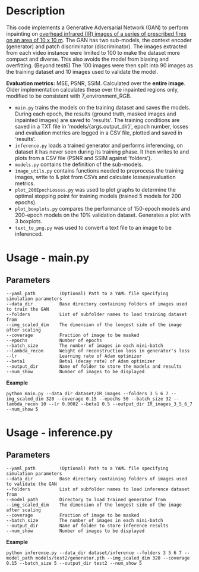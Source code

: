 # Description
This code implements a Generative Adversarial Network (GAN) to perform inpainting on [overhead infrared (IR) images of a series of prescribed fires on an area of 10 x 10 m](https://www.fs.usda.gov/rds/archive/catalog/RDS-2022-0076). The GAN has two sub-models, the context encoder (generator) and patch discriminator (discriminator). The images extracted from each video instance were limited to 100 to make the dataset more compact and diverse. This also avoids the model from biasing and overfitting. (Beyond test6) The 100 images were then split into 90 images as the training dataset and 10 images used to validate the model.

**Evaluation metrics:** MSE, PSNR, SSIM. Calculated over the **entire image**. Older implementation calculates these over the inpainted regions only, modified to be consistent with 7_environment_RGB.

- `main.py` trains the models on the training dataset and saves the models. During each epoch, the results (ground truth, masked images and inpainted images) are saved to 'results'. The training conditions are saved in a TXT file in 'models/{args.output_dir}', epoch number, losses and evaluation metrics are logged in a CSV file, plotted and saved in 'results'.
- `inference.py` loads a trained generator and performs inferencing, on dataset it has never seen during its training phase. It then writes to and plots from a CSV file (PSNR and SSIM against 'folders').
- `models.py` contains the definition of the sub-models.
- `image_utils.py` contains functions needed to preprocess the training images, write to & plot from CSVs and calculate losses/evaluation metrics.
- `plot_200EpochLosses.py` was used to plot graphs to determine the optimal stopping point for training models (trained 5 models for 200 epochs).
- `plot_boxplots.py` compares the performance of 150-epoch models and 200-epoch models on the 10% validation dataset. Generates a plot with 3 boxplots.
- `text_to_png.py` was used to convert a text file to an image to be inferenced.

# Usage - main.py
## Parameters
```
--yaml_path         (Optional) Path to a YAML file specifying simulation parameters
--data_dir          Base directory containing folders of images used to train the GAN
--folders           List of subfolder names to load training dataset from
--img_scaled_dim    The dimension of the longest side of the image after scaling
--coverage          Fraction of image to be masked
--epochs            Number of epochs
--batch_size        The number of images in each mini-batch
--lambda_recon      Weight of reconstruction loss in generator's loss
--lr                Learning rate of Adam optimizer
--beta1             Beta1 (decay rate) of Adam optimizer
--output_dir        Name of folder to store the models and results
--num_show          Number of images to be displayed
```

**Example**
```
python main.py --data_dir dataset/IR_images --folders 3 5 6 7 --img_scaled_dim 320 --coverage 0.15 --epochs 50 --batch_size 32 --lambda_recon 10 --lr 0.0002 --beta1 0.5 --output_dir IR_images_3_5_6_7 --num_show 5
```

# Usage - inference.py
## Parameters
```
--yaml_path         (Optional) Path to a YAML file specifying simulation parameters
--data_dir          Base directory containing folders of images used to validate the GAN
--folders           List of subfolder names to load inference dataset from
--model_path        Directory to load trained generator from
--img_scaled_dim    The dimension of the longest side of the image after scaling
--coverage          Fraction of image to be masked
--batch_size        The number of images in each mini-batch
--output_dir        Name of folder to store inference results
--num_show          Number of images to be displayed
```

**Example**
```
python inference.py --data_dir dataset/inference --folders 3 5 6 7 --model_path models/test2/generator.pth --img_scaled_dim 320 --coverage 0.15 --batch_size 5 --output_dir test2 --num_show 5
```